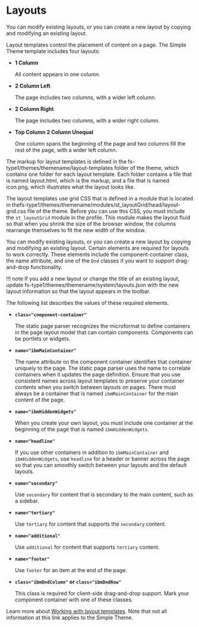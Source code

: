 # Layouts

You can modify existing layouts, or you can create a new layout by copying and modifying an existing layout.

Layout templates control the placement of content on a page. The Simple Theme template includes four layouts:

-   **1 Column**

    All content appears in one column.

-   **2 Column Left**

    The page includes two columns, with a wider left column.

-   **2 Column Right**

    The page includes two columns, with a wider right column.

-   **Top Column 2 Column Unequal**

    One column spans the beginning of the page and two columns fill the rest of the page, with a wider left column.


The markup for layout templates is defined in the fs-type1/themes/themename/layout-templates folder of the theme, which contains one folder for each layout template. Each folder contains a file that is named layout.html, which is the markup, and a file that is named icon.png, which illustrates what the layout looks like.

The layout templates use grid CSS that is defined in a module that is located in thefs-type1/themes/themename/modules/st\_layoutGrid/head/layout-grid.css file of the theme. Before you can use this CSS, you must include the `st_layoutGrid` module in the profile. This module makes the layout fluid so that when you shrink the size of the browser window, the columns rearrange themselves to fit the new width of the window.

You can modify existing layouts, or you can create a new layout by copying and modifying an existing layout. Certain elements are required for layouts to work correctly. These elements include the component-container class, the name attribute, and one of the `Dnd` classes if you want to support drag-and-drop functionality.

!!! note
    If you add a new layout or change the title of an existing layout, update fs-type1/themes/themename/system/layouts.json with the new layout information so that the layout appears in the toolbar.

The following list describes the values of these required elements.

-   **`class="component-container"`**

    The static page parser recognizes the microformat to define containers in the page layout model that can contain components. Components can be portlets or widgets.

-   **`name="ibmMainContainer"`**

    The name attribute on the component container identifies that container uniquely to the page. The static page parser uses the name to correlate containers when it updates the page definition. Ensure that you use consistent names across layout templates to preserve your container contents when you switch between layouts on pages. There must always be a container that is named `ibmMainContainer` for the main content of the page.

-   **`name="ibmHiddenWidgets"`**

    When you create your own layout, you must include one container at the beginning of the page that is named `ibmHiddenWidgets`.

-   **`name="headline"`**

    If you use other containers in addition to `ibmMainContainer` and `ibmHiddenWidgets`, use `headline` for a header or banner across the page so that you can smoothly switch between your layouts and the default layouts.

-   **`name="secondary"`**

    Use `secondary` for content that is secondary to the main content, such as a sidebar.

-   **`name="tertiary"`**

    Use `tertiary` for content that supports the `secondary` content.

-   **`name="additional"`**

    Use `additional` for content that supports `tertiary` content.

-   **`name="footer"`**

    Use `footer` for an item at the end of the page.

-   **`class="ibmDndColumn"` or `class="ibmDndRow"`**

    This class is required for client-side drag-and-drop support. Mark your component container with one of these classes.


Learn more about [Working with layout templates](../customizing_theme/layouts/themeopt_cust_layouttemp.md). Note that not all information at this link applies to the Simple Theme.


